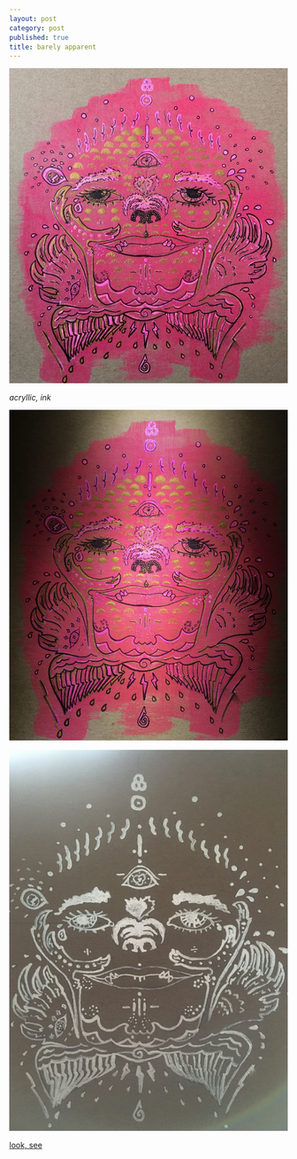```yaml
---
layout: post
category: post
published: true
title: barely apparent
---
```

![barely apparent](/media/bea/bear-apparent.jpeg)
<!--more-->
<span class='date fr'>*acryllic, ink*</span><br>
  
  
  
![barely apparent dark](/media/bea/bear-apparent-dark.jpeg)
  
![barely apparent lines](/media/bea/bear-apparent-lines.jpeg)
  
  
[look, see](http://www.scottkilts.com/post/2020/03/23/look-see/)
